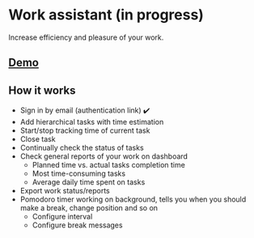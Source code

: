 # Work assistant (in progress)

Increase efficiency and pleasure of your work.

## [Demo](https://work-assistant-puce.vercel.app/)

## How it works

- Sign in by email (authentication link) :heavy_check_mark:
- Add hierarchical tasks with time estimation
- Start/stop tracking time of current task
- Close task
- Continually check the status of tasks
- Check general reports of your work on dashboard
  - Planned time vs. actual tasks completion time
  - Most time-consuming tasks
  - Average daily time spent on tasks
- Export work status/reports
- Pomodoro timer working on background, tells you when you should make a break, change position and so on
  - Configure interval
  - Configure break messages
